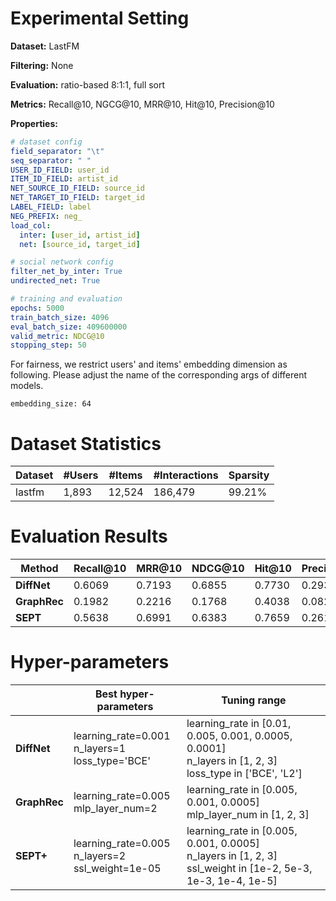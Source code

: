 # Experimental Setting

**Dataset:** LastFM

**Filtering:** None

**Evaluation:** ratio-based 8:1:1, full sort

**Metrics:** Recall@10, NGCG@10, MRR@10, Hit@10, Precision@10

**Properties:**

```yaml
# dataset config
field_separator: "\t"
seq_separator: " "
USER_ID_FIELD: user_id
ITEM_ID_FIELD: artist_id
NET_SOURCE_ID_FIELD: source_id
NET_TARGET_ID_FIELD: target_id
LABEL_FIELD: label
NEG_PREFIX: neg_
load_col:
  inter: [user_id, artist_id]
  net: [source_id, target_id]

# social network config
filter_net_by_inter: True
undirected_net: True

# training and evaluation
epochs: 5000
train_batch_size: 4096
eval_batch_size: 409600000
valid_metric: NDCG@10
stopping_step: 50
```

For fairness, we restrict users' and items' embedding dimension as following. Please adjust the name of the corresponding args of different models.
```
embedding_size: 64
```

# Dataset Statistics

| Dataset    | #Users | #Items | #Interactions | Sparsity |
| ---------- | ------ | ------ | ------------- | -------- |
| lastfm     | 1,893  | 12,524 | 186,479       | 99.21%   |

# Evaluation Results

| Method               | Recall@10 | MRR@10 | NDCG@10 | Hit@10 | Precision@10 |
| -------------------- | --------- | ------ | ------- | ------ | ------------ |
| **DiffNet**          | 0.6069    | 0.7193 | 0.6855  | 0.7730 | 0.2939       |
| **GraphRec**         | 0.1982    | 0.2216 | 0.1768  | 0.4038 | 0.0828       |
| **SEPT**             | 0.5638    | 0.6991 | 0.6383  | 0.7659 | 0.2612       |

# Hyper-parameters

|                      | Best hyper-parameters                                                     | Tuning range                                                     |
| -------------------- | ------------------------------------------------------------ | ------------------------------------------------------------ |
| **DiffNet**           | learning_rate=0.001<br />n_layers=1<br />loss_type='BCE'                              | learning_rate in [0.01, 0.005, 0.001, 0.0005, 0.0001]<br />n_layers in [1, 2, 3]<br /> loss_type in ['BCE', 'L2']   |
| **GraphRec**          | learning_rate=0.005<br />mlp_layer_num=2                              | learning_rate in [0.005, 0.001, 0.0005]<br />mlp_layer_num in [1, 2, 3]    |
| **SEPT+**             | learning_rate=0.005<br />n_layers=2<br />ssl_weight=1e-05                              | learning_rate in [0.005, 0.001, 0.0005]<br />n_layers in [1, 2, 3]<br />ssl_weight in [1e-2, 5e-3, 1e-3, 1e-4, 1e-5]    |
